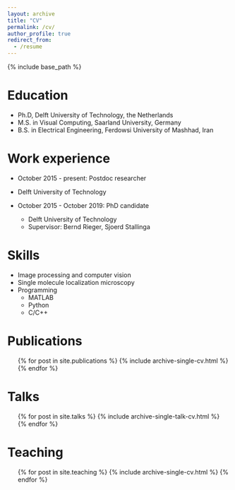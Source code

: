 ```yaml
---
layout: archive
title: "CV"
permalink: /cv/
author_profile: true
redirect_from:
  - /resume
---
```


{% include base_path %}

Education
======
* Ph.D, Delft University of Technology, the Netherlands
* M.S. in Visual Computing, Saarland University, Germany 
* B.S. in Electrical Engineering, Ferdowsi University of Mashhad, Iran


Work experience
======
*  October 2015 - present: Postdoc researcher
  * Delft University of Technology

* October 2015 - October 2019: PhD candidate
  * Delft University of Technology
  * Supervisor: Bernd Rieger, Sjoerd Stallinga
  
Skills
======
* Image processing and computer vision
* Single molecule localization microscopy
* Programming  
  * MATLAB
  * Python
  * C/C++

Publications
======
  <ul>{% for post in site.publications %}
    {% include archive-single-cv.html %}
  {% endfor %}</ul>
  
Talks
======
  <ul>{% for post in site.talks %}
    {% include archive-single-talk-cv.html %}
  {% endfor %}</ul>
  
Teaching
======
  <ul>{% for post in site.teaching %}
    {% include archive-single-cv.html %}
  {% endfor %}</ul>
  
